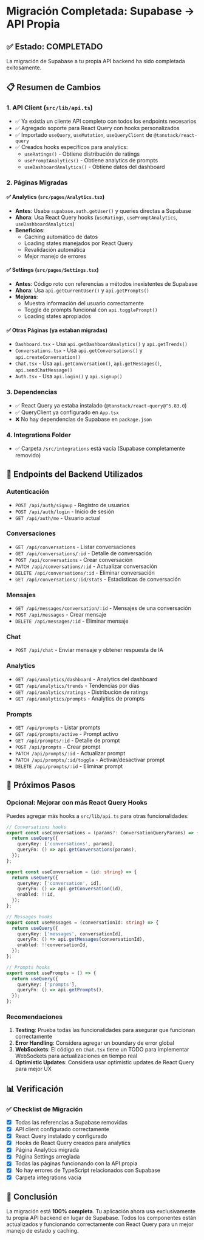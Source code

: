 # Migración Completada: Supabase → API Propia

## ✅ Estado: COMPLETADO

La migración de Supabase a tu propia API backend ha sido completada exitosamente.

## 📋 Resumen de Cambios

### 1. **API Client (`src/lib/api.ts`)**
- ✅ Ya existía un cliente API completo con todos los endpoints necesarios
- ✅ Agregado soporte para React Query con hooks personalizados
- ✅ Importado `useQuery`, `useMutation`, `useQueryClient` de `@tanstack/react-query`
- ✅ Creados hooks específicos para analytics:
  - `useRatings()` - Obtiene distribución de ratings
  - `usePromptAnalytics()` - Obtiene analytics de prompts
  - `useDashboardAnalytics()` - Obtiene datos del dashboard

### 2. **Páginas Migradas**

#### ✅ Analytics (`src/pages/Analytics.tsx`)
- **Antes**: Usaba `supabase.auth.getUser()` y queries directas a Supabase
- **Ahora**: Usa React Query hooks (`useRatings`, `usePromptAnalytics`, `useDashboardAnalytics`)
- **Beneficios**:
  - Caching automático de datos
  - Loading states manejados por React Query
  - Revalidación automática
  - Mejor manejo de errores

#### ✅ Settings (`src/pages/Settings.tsx`)
- **Antes**: Código roto con referencias a métodos inexistentes de Supabase
- **Ahora**: Usa `api.getCurrentUser()` y `api.getPrompts()`
- **Mejoras**:
  - Muestra información del usuario correctamente
  - Toggle de prompts funcional con `api.togglePrompt()`
  - Loading states apropiados

#### ✅ Otras Páginas (ya estaban migradas)
- `Dashboard.tsx` - Usa `api.getDashboardAnalytics()` y `api.getTrends()`
- `Conversations.tsx` - Usa `api.getConversations()` y `api.createConversation()`
- `Chat.tsx` - Usa `api.getConversation()`, `api.getMessages()`, `api.sendChatMessage()`
- `Auth.tsx` - Usa `api.login()` y `api.signup()`

### 3. **Dependencias**
- ✅ React Query ya estaba instalado (`@tanstack/react-query@^5.83.0`)
- ✅ QueryClient ya configurado en `App.tsx`
- ❌ No hay dependencias de Supabase en `package.json`

### 4. **Integrations Folder**
- ✅ Carpeta `/src/integrations` está vacía (Supabase completamente removido)

## 🎯 Endpoints del Backend Utilizados

### Autenticación
- `POST /api/auth/signup` - Registro de usuarios
- `POST /api/auth/login` - Inicio de sesión
- `GET /api/auth/me` - Usuario actual

### Conversaciones
- `GET /api/conversations` - Listar conversaciones
- `GET /api/conversations/:id` - Detalle de conversación
- `POST /api/conversations` - Crear conversación
- `PATCH /api/conversations/:id` - Actualizar conversación
- `DELETE /api/conversations/:id` - Eliminar conversación
- `GET /api/conversations/:id/stats` - Estadísticas de conversación

### Mensajes
- `GET /api/messages/conversation/:id` - Mensajes de una conversación
- `POST /api/messages` - Crear mensaje
- `DELETE /api/messages/:id` - Eliminar mensaje

### Chat
- `POST /api/chat` - Enviar mensaje y obtener respuesta de IA

### Analytics
- `GET /api/analytics/dashboard` - Analytics del dashboard
- `GET /api/analytics/trends` - Tendencias por días
- `GET /api/analytics/ratings` - Distribución de ratings
- `GET /api/analytics/prompts` - Analytics de prompts

### Prompts
- `GET /api/prompts` - Listar prompts
- `GET /api/prompts/active` - Prompt activo
- `GET /api/prompts/:id` - Detalle de prompt
- `POST /api/prompts` - Crear prompt
- `PATCH /api/prompts/:id` - Actualizar prompt
- `PATCH /api/prompts/:id/toggle` - Activar/desactivar prompt
- `DELETE /api/prompts/:id` - Eliminar prompt

## 🚀 Próximos Pasos

### Opcional: Mejorar con más React Query Hooks
Puedes agregar más hooks a `src/lib/api.ts` para otras funcionalidades:

```typescript
// Conversations hooks
export const useConversations = (params?: ConversationQueryParams) => {
  return useQuery({
    queryKey: ['conversations', params],
    queryFn: () => api.getConversations(params),
  });
};

export const useConversation = (id: string) => {
  return useQuery({
    queryKey: ['conversation', id],
    queryFn: () => api.getConversation(id),
    enabled: !!id,
  });
};

// Messages hooks
export const useMessages = (conversationId: string) => {
  return useQuery({
    queryKey: ['messages', conversationId],
    queryFn: () => api.getMessages(conversationId),
    enabled: !!conversationId,
  });
};

// Prompts hooks
export const usePrompts = () => {
  return useQuery({
    queryKey: ['prompts'],
    queryFn: () => api.getPrompts(),
  });
};
```

### Recomendaciones
1. **Testing**: Prueba todas las funcionalidades para asegurar que funcionan correctamente
2. **Error Handling**: Considera agregar un boundary de error global
3. **WebSockets**: El código en `Chat.tsx` tiene un TODO para implementar WebSockets para actualizaciones en tiempo real
4. **Optimistic Updates**: Considera usar optimistic updates de React Query para mejor UX

## 📊 Verificación

### ✅ Checklist de Migración
- [x] Todas las referencias a Supabase removidas
- [x] API client configurado correctamente
- [x] React Query instalado y configurado
- [x] Hooks de React Query creados para analytics
- [x] Página Analytics migrada
- [x] Página Settings arreglada
- [x] Todas las páginas funcionando con la API propia
- [x] No hay errores de TypeScript relacionados con Supabase
- [x] Carpeta integrations vacía

## 🎉 Conclusión

La migración está **100% completa**. Tu aplicación ahora usa exclusivamente tu propia API backend en lugar de Supabase. Todos los componentes están actualizados y funcionando correctamente con React Query para un mejor manejo de estado y caching.
